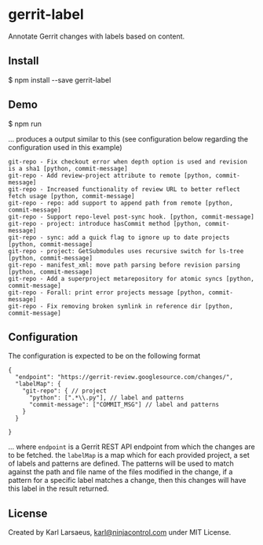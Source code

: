 # gerrit-label

Annotate Gerrit changes with labels based on content.

## Install

   $ npm install --save gerrit-label
   
## Demo

   $ npm run

... produces a output similar to this (see configuration below regarding the configuration used in this example)

```
git-repo - Fix checkout error when depth option is used and revision is a sha1 [python, commit-message]
git-repo - Add review-project attribute to remote [python, commit-message]
git-repo - Increased functionality of review URL to better reflect fetch usage [python, commit-message]
git-repo - repo: add support to append path from remote [python, commit-message]
git-repo - Support repo-level post-sync hook. [python, commit-message]
git-repo - project: introduce hasCommit method [python, commit-message]
git-repo - sync: add a quick flag to ignore up to date projects [python, commit-message]
git-repo - project: GetSubmodules uses recursive switch for ls-tree [python, commit-message]
git-repo - manifest_xml: move path parsing before revision parsing [python, commit-message]
git-repo - Add a superproject metarepository for atomic syncs [python, commit-message]
git-repo - Forall: print error projects message [python, commit-message]
git-repo - Fix removing broken symlink in reference dir [python, commit-message]
```

## Configuration

The configuration is expected to be on the following format

```
{
  "endpoint": "https://gerrit-review.googlesource.com/changes/",
  "labelMap": {
    "git-repo": { // project
      "python": [".*\\.py"], // label and patterns
      "commit-message": ["COMMIT_MSG"] // label and patterns
    }
  }

}
```

... where `endpoint` is a Gerrit REST API endpoint from which the changes are to be fetched.
the `labelMap` is a map which for each provided project, a set of labels and patterns are defined.
The patterns will be used to match against the path and file name of the files modified in the change,
if a pattern for a specific label matches a change, then this changes will have this label in the result returned.

## License

Created by Karl Larsaeus, <karl@ninjacontrol.com> under MIT License.